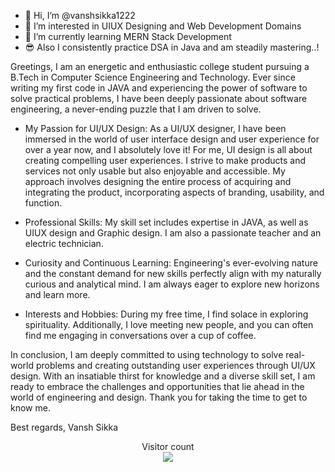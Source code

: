 - 👋 Hi, I’m @vanshsikka1222
- 👀 I’m interested in UIUX Designing and Web Development Domains
- 🌱 I’m currently learning MERN Stack Development
- 😎 Also I consistently practice DSA in Java and am steadily mastering..!


Greetings,
I am an energetic and enthusiastic college student pursuing a B.Tech in Computer Science Engineering and Technology. Ever since writing my first code in JAVA and experiencing the power of software to solve practical problems, I have been deeply passionate about software engineering, a never-ending puzzle that I am driven to solve.

- My Passion for UI/UX Design:
As a UI/UX designer, I have been immersed in the world of user interface design and user experience for over a year now, and I absolutely love it! For me, UI design is all about creating compelling user experiences. I strive to make products and services not only usable but also enjoyable and accessible. My approach involves designing the entire process of acquiring and integrating the product, incorporating aspects of branding, usability, and function.

- Professional Skills:
My skill set includes expertise in JAVA, as well as UIUX design and Graphic design. I am also a passionate teacher and an electric technician.

- Curiosity and Continuous Learning:
Engineering's ever-evolving nature and the constant demand for new skills perfectly align with my naturally curious and analytical mind. I am always eager to explore new horizons and learn more.

- Interests and Hobbies:
During my free time, I find solace in exploring spirituality. Additionally, I love meeting new people, and you can often find me engaging in conversations over a cup of coffee.

In conclusion, I am deeply committed to using technology to solve real-world problems and creating outstanding user experiences through UI/UX design. With an insatiable thirst for knowledge and a diverse skill set, I am ready to embrace the challenges and opportunities that lie ahead in the world of engineering and design.
Thank you for taking the time to get to know me.

Best regards,
Vansh Sikka
<p align="center"> 
  Visitor count<br>
  <img src="https://profile-counter.glitch.me/vanshsikka1222/count.svg" />
</p>
<!---
vanshsikka1222/vanshsikka1222 is a ✨ special ✨ repository because its `README.md` (this file) appears on your GitHub profile.
You can click the Preview link to take a look at your changes.
--->
